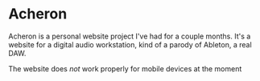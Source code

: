 # Acheron

Acheron is a personal website project I've had for a couple months. It's a website for a digital audio workstation, kind of a parody of Ableton, a real DAW.

The website does _not_ work properly for mobile devices at the moment
